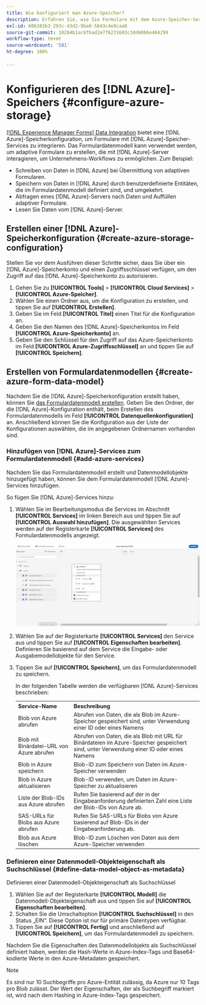 ```yaml
---
title: Wie konfiguriert man Azure-Speicher?
description: Erfahren Sie, wie Sie Formulare mit dem Azure-Speicher-Server integrieren.
exl-id: 606383b3-293c-43d2-9ba0-5843c4e0caa8
source-git-commit: 10284b1ac6fbad2e7f6231603c3dd60b6e404299
workflow-type: tm+mt
source-wordcount: '581'
ht-degree: 100%

---
```


# Konfigurieren des [!DNL Azure]-Speichers {#configure-azure-storage}

[[!DNL Experience Manager Forms] Data Integration](data-integration.md) bietet eine [!DNL Azure]-Speicherkonfiguration, um Formulare mit [!DNL Azure]-Speicher-Services zu integrieren. Das Formulardatenmodell kann verwendet werden, um adaptive Formulare zu erstellen, die mit [!DNL Azure]-Server interagieren, um Unternehmens-Workflows zu ermöglichen. Zum Beispiel:

* Schreiben von Daten in [!DNL Azure] bei Übermittlung von adaptiven Formularen.
* Speichern von Daten in [!DNL Azure] durch benutzerdefinierte Entitäten, die im Formulardatenmodell definiert sind, und umgekehrt.
* Abfragen eines [!DNL Azure]-Servers nach Daten und Auffüllen adaptiver Formulare.
* Lesen Sie Daten vom [!DNL Azure]-Server.

## Erstellen einer [!DNL Azure]-Speicherkonfiguration {#create-azure-storage-configuration}

Stellen Sie vor dem Ausführen dieser Schritte sicher, dass Sie über ein [!DNL Azure]-Speicherkonto und einen Zugriffsschlüssel verfügen, um den Zugriff auf das [!DNL Azure]-Speicherkonto zu autorisieren.

1. Gehen Sie zu **[!UICONTROL Tools]** > **[!UICONTROL Cloud Services]** > **[!UICONTROL Azure-Speicher]**.
1. Wählen Sie einen Ordner aus, um die Konfiguration zu erstellen, und tippen Sie auf **[!UICONTROL Erstellen]**.
1. Geben Sie im Feld **[!UICONTROL Titel]** einen Titel für die Konfiguration an.
1. Geben Sie den Namen des [!DNL Azure]-Speicherkontos im Feld **[!UICONTROL Azure-Speicherkonto]** an.
1. Geben Sie den Schlüssel für den Zugriff auf das Azure-Speicherkonto im Feld **[!UICONTROL Azure-Zugriffsschlüssel]** an und tippen Sie auf **[!UICONTROL Speichern]**.

## Erstellen von Formulardatenmodellen {#create-azure-form-data-model}

Nachdem Sie die [!DNL Azure]-Speicherkonfiguration erstellt haben, können Sie [das Formulardatenmodell erstellen](create-form-data-models.md). Geben Sie den Ordner, der die [!DNL Azure]-Konfiguration enthält, beim Erstellen des Formulardatenmodells im Feld **[!UICONTROL Datenquellenkonfiguration]** an. Anschließend können Sie die Konfiguration aus der Liste der Konfigurationen auswählen, die im angegebenen Ordnernamen vorhanden sind.

### Hinzufügen von [!DNL Azure]-Services zum Formulardatenmodell {#add-azure-services}

Nachdem Sie das Formulardatenmodell erstellt und Datenmodellobjekte hinzugefügt haben, können Sie dem Formulardatenmodell [!DNL Azure]-Services hinzufügen.

So fügen Sie [!DNL Azure]-Services hinzu:

1. Wählen Sie im Bearbeitungsmodus die Services im Abschnitt **[!UICONTROL Services]** im linken Bereich aus und tippen Sie auf **[!UICONTROL Auswahl hinzufügen]**. Die ausgewählten Services werden auf der Registerkarte **[!UICONTROL Services]** des Formulardatenmodells angezeigt.

   ![Ausgewählte Services hinzufügen](assets/select-services.png)

1. Wählen Sie auf der Registerkarte **[!UICONTROL Services]** den Service aus und tippen Sie auf **[!UICONTROL Eigenschaften bearbeiten]**. Definieren Sie basierend auf dem Service die Eingabe- oder Ausgabemodellobjekte für den Service.

1. Tippen Sie auf **[!UICONTROL Speichern]**, um das Formulardatenmodell zu speichern.

   In der folgenden Tabelle werden die verfügbaren [!DNL Azure]-Services beschrieben:

   <table>
    <tbody>
     <tr>
      <th><strong>Service-Name</strong></th>
      <th><strong>Beschreibung</strong></th>
     </tr>
     <tr>
      <td>Blob von Azure abrufen</td>
      <td>Abrufen von Daten, die als Blob im Azure-Speicher gespeichert sind, unter Verwendung einer ID oder eines Namens</td>
     </tr>
     <tr>
      <td>Blob mit Binärdatei-URL von Azure abrufen</td>
      <td>Abrufen von Daten, die als Blob mit URL für Binärdateien im Azure-Speicher gespeichert sind, unter Verwendung einer ID oder eines Namens</td>
     </tr>
     <tr>
      <td>Blob in Azure speichern</td>
      <td>Blob-ID zum Speichern von Daten im Azure-Speicher verwenden</td>
     </tr>
     <tr>
      <td>Blob in Azure aktualisieren</td>
      <td>Blob-ID verwenden, um Daten im Azure-Speicher zu aktualisieren</td>
     </tr>
     <tr>
      <td>Liste der Blob-IDs aus Azure abrufen</td>
      <td>Rufen Sie basierend auf der in der Eingabeanforderung definierten Zahl eine Liste der Blob-IDs von Azure ab.</td>
     </tr>
     <tr>
      <td>SAS-URLs für Blobs aus Azure abrufen</td>
      <td>Rufen Sie SAS-URLs für Blobs von Azure basierend auf Blob-IDs in der Eingabeanforderung ab.</td>
     </tr>
     <tr>
      <td>Blob aus Azure löschen</td>
      <td>Blob-ID zum Löschen von Daten aus dem Azure-Speicher verwenden</td>
     </tr>
    </tbody>
   </table>

### Definieren einer Datenmodell-Objekteigenschaft als Suchschlüssel {#define-data-model-object-as-metadata}

Definieren einer Datenmodell-Objekteigenschaft als Suchschlüssel

1. Wählen Sie auf der Registerkarte **[!UICONTROL Modell]** die Datenmodell-Objekteigenschaft aus und tippen Sie auf **[!UICONTROL Eigenschaften bearbeiten]**.
1. Schalten Sie die Umschaltoption **[!UICONTROL Suchschlüssel]** in den Status „EIN“. Diese Option ist nur für primäre Datentypen verfügbar.
1. Tippen Sie auf **[!UICONTROL Fertig]** und anschließend auf **[!UICONTROL Speichern]**, um das Formulardatenmodell zu speichern.

Nachdem Sie die Eigenschaften des Datenmodellobjekts als Suchschlüssel definiert haben, werden die Hash-Werte in Azure-Index-Tags und Base64-kodierte Werte in den Azure-Metadaten gespeichert.

>[!NOTE]
>
>Es sind nur 10 Suchbegriffe pro Azure-Entität zulässig, da Azure nur 10 Tags pro Blob zulässt. Der Wert der Eigenschaften, der als Suchbegriff markiert ist, wird nach dem Hashing in Azure-Index-Tags gespeichert.
